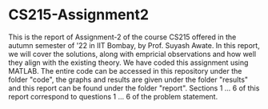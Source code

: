 # CS215-Assignment2

This is the report of Assignment-2 of the course CS215 offered in the autumn semester of '22 in IIT Bombay, by Prof. Suyash Awate. In this report, we will cover the solutions, along with empricial observations and how well they align with the existing theory. We have coded this assignment using MATLAB. The entire code can be accessed in this repository under the folder "code",  the graphs and results are given under the folder "results" and this report can be found under the folder "report". Sections 1 ... 6 of this report correspond to questions 1 ... 6 of the problem statement.
